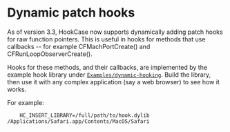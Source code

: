 # Dynamic patch hooks

As of version 3.3, HookCase now supports dynamically adding patch
hooks for raw function pointers. This is useful in hooks for methods
that use callbacks -- for example CFMachPortCreate() and
CFRunLoopObserverCreate().

Hooks for these methods, and their callbacks, are implemented
by the example hook library under
[`Examples/dynamic-hooking`](Examples/dynamic-hooking/). Build the
library, then use it with any complex application (say a web browser)
to see how it works.

For example:

        HC_INSERT_LIBRARY=/full/path/to/hook.dylib /Applications/Safari.app/Contents/MacOS/Safari

